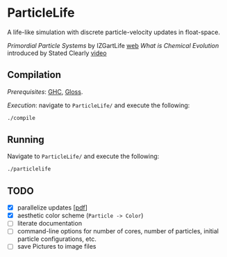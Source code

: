 # ParticleLife

A life-like simulation with discrete particle-velocity updates in float-space.

_Primordial Particle Systems_ by IZGartLife [web](http://zool33.uni-graz.at/artlife/PPS)
_What is Chemical Evolution_ introduced by Stated Clearly [video](https://www.youtube.com/watch?v=mRzxTzKIsp8)

## Compilation

*Prerequisites*: [GHC](https://www.haskell.org/ghc/), [Gloss](https://hackage.haskell.org/package/gloss).

*Execution*: navigate to `ParticleLife/` and execute the following:

```bash
./compile
```

## Running

Navigate to `ParticleLife/` and execute the following:

```bash
./particlelife
```

## TODO

* [x] parallelize updates [[pdf](www.microsoft.com/en-us/research/wp-content/uploads/2016/02/parallel_haskell2.pdf)]
* [x] aesthetic color scheme (`Particle -> Color`)
* [ ] literate documentation
* [ ] command-line options for number of cores, number of particles, initial particle configurations, etc.
* [ ] save Pictures to image files
